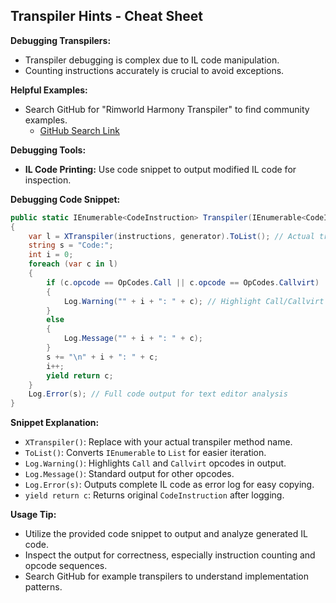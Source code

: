 ## Transpiler Hints - Cheat Sheet

**Debugging Transpilers:**

- Transpiler debugging is complex due to IL code manipulation.
- Counting instructions accurately is crucial to avoid exceptions.

**Helpful Examples:**

- Search GitHub for "Rimworld Harmony Transpiler" to find community examples.
  - [GitHub Search Link](https://github.com/search?o=desc&q=Rimworld+Harmony+Transpiler&s=indexed&type=Code)

**Debugging Tools:**

- **IL Code Printing:**  Use code snippet to output modified IL code for inspection.

**Debugging Code Snippet:**

```csharp
public static IEnumerable<CodeInstruction> Transpiler(IEnumerable<CodeInstruction> instructions, ILGenerator generator)
{
    var l = XTranspiler(instructions, generator).ToList(); // Actual transpiler: XTranspiler
    string s = "Code:";
    int i = 0;
    foreach (var c in l)
    {
        if (c.opcode == OpCodes.Call || c.opcode == OpCodes.Callvirt)
        {
            Log.Warning("" + i + ": " + c); // Highlight Call/Callvirt operations
        }
        else
        {
            Log.Message("" + i + ": " + c);
        }
        s += "\n" + i + ": " + c;
        i++;
        yield return c;
    }
    Log.Error(s); // Full code output for text editor analysis
}
```

**Snippet Explanation:**

- `XTranspiler()`: Replace with your actual transpiler method name.
- `ToList()`: Converts `IEnumerable` to `List` for easier iteration.
- `Log.Warning()`: Highlights `Call` and `Callvirt` opcodes in output.
- `Log.Message()`: Standard output for other opcodes.
- `Log.Error(s)`: Outputs complete IL code as error log for easy copying.
- `yield return c`: Returns original `CodeInstruction` after logging.

**Usage Tip:**

- Utilize the provided code snippet to output and analyze generated IL code.
- Inspect the output for correctness, especially instruction counting and opcode sequences.
- Search GitHub for example transpilers to understand implementation patterns.
